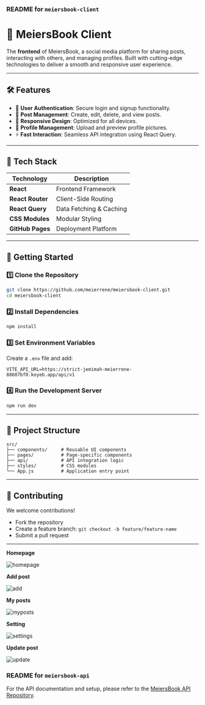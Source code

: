 ### **README for `meiersbook-client`**

# 🌟 **MeiersBook Client**

The **frontend** of MeiersBook, a social media platform for sharing posts, interacting with others, and managing profiles. Built with cutting-edge technologies to deliver a smooth and responsive user experience.

---

## 🛠️ **Features**

- 🔑 **User Authentication**: Secure login and signup functionality.
- 📝 **Post Management**: Create, edit, delete, and view posts.
- 🌟 **Responsive Design**: Optimized for all devices.
- 📸 **Profile Management**: Upload and preview profile pictures.
- ⚡ **Fast Interaction**: Seamless API integration using React Query.

---

## 🧪 **Tech Stack**

| **Technology**   | **Description**         |
| ---------------- | ----------------------- |
| **React**        | Frontend Framework      |
| **React Router** | Client-Side Routing     |
| **React Query**  | Data Fetching & Caching |
| **CSS Modules**  | Modular Styling         |
| **GitHub Pages** | Deployment Platform     |

---

## 🚀 **Getting Started**

### **1️⃣ Clone the Repository**

```bash
git clone https://github.com/meierrene/meiersbook-client.git
cd meiersbook-client
```

### **2️⃣ Install Dependencies**

```bash
npm install
```

### **3️⃣ Set Environment Variables**

Create a `.env` file and add:

```env
VITE_API_URL=https://strict-jemimah-meierrene-88607bf0.koyeb.app/api/v1
```

### **4️⃣ Run the Development Server**

```bash
npm run dev
```

---

## 📁 **Project Structure**

```plaintext
src/
├── components/     # Reusable UI components
├── pages/          # Page-specific components
├── api/            # API integration logic
├── styles/         # CSS modules
└── App.js          # Application entry point
```

---

## 🧥 **Contributing**

We welcome contributions!

- Fork the repository
- Create a feature branch: `git checkout -b feature/feature-name`
- Submit a pull request

---

**Homepage**

![homepage](https://github.com/user-attachments/assets/4e0a0e3d-2c58-4c6a-8edb-1246c34361a4)

**Add post**

![add](https://github.com/user-attachments/assets/6a9c2f53-a74b-4301-bca4-29636dc19b50)

**My posts**

![myposts](https://github.com/user-attachments/assets/4b1eb795-cedd-4f80-8351-0d29690067b5)

**Setting**

![settings](https://github.com/user-attachments/assets/290ba0aa-19e9-468e-9fc5-5386ed1c8c81)

**Update post**

![update](https://github.com/user-attachments/assets/97b0ae35-8dfb-4b5c-af3a-445cd2103f90)


### **README for `meiersbook-api`**

For the API documentation and setup, please refer to the [MeiersBook API Repository](https://github.com/meierrene/meiersbook-api).
